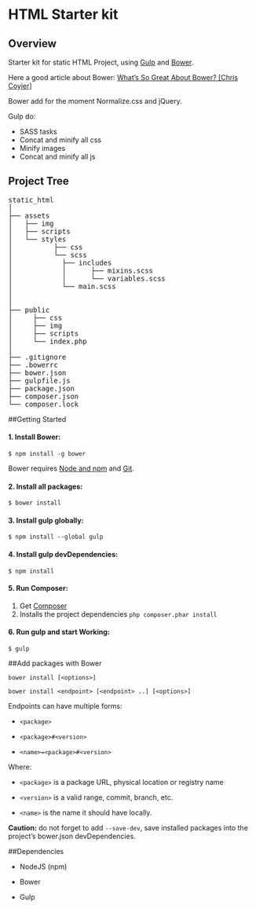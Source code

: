 # HTML Starter kit

## Overview

Starter kit for static HTML Project, using [Gulp](http://gulpjs.com) and [Bower](http://bower.io).

Here a good article about Bower: [What’s So Great About Bower? [Chris Coyier]](http://css-tricks.com/whats-great-bower/)

Bower add for the moment Normalize.css and jQuery.

Gulp do:

* SASS tasks
* Concat and minify all css
* Minify images
* Concat and minify all js


## Project Tree

<pre>
static_html
│
├── assets
│   ├── img
│   ├── scripts
│   └── styles 
│		   ├── css
│	   	   └── scss
│	   		 ├── includes
│   		 │	    ├── mixins.scss
│   		 │	    └── variables.scss
│	   		 └── main.scss
│
│
├── public
│     ├── css
│     ├── img
│     ├── scripts
│     └── index.php
│
├── .gitignore
├── .bowerrc
├── bower.json
├── gulpfile.js
├── package.json
├── composer.json
└── composer.lock	
</pre>

##Getting Started

#### 1. Install Bower:

`$ npm install -g bower` 

Bower requires [Node and npm](http://nodejs.org) and [Git](http://git-scm.com).

#### 2. Install all packages:

`$ bower install` 


#### 3. Install gulp globally:

`$ npm install --global gulp` 


#### 4. Install gulp devDependencies:

`$ npm install`

#### 5. Run Composer:

1. Get [Composer](http://getcomposer.org/)
2. Installs the project dependencies `php composer.phar install`

#### 6. Run gulp and start Working:
`$ gulp` 

##Add packages with Bower

`bower install [<options>]`

`bower install <endpoint> [<endpoint> ..] [<options>]`

Endpoints can have multiple forms:

* `<package>`

* `<package>#<version>`

* `<name>=<package>#<version>`     

Where:

* `<package>` is a package URL, physical location or registry name

* `<version>` is a valid range, commit, branch, etc.

* `<name>` is the name it should have locally.
  

__Caution:__ do not forget to add `--save-dev`, save installed packages into the project’s bower.json devDependencies.

##Dependencies

* NodeJS (npm)

* Bower

* Gulp


